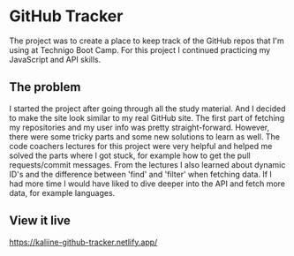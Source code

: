 # GitHub Tracker
The project was to create a place to keep track of the GitHub repos that I'm using at Technigo Boot Camp. For this project I continued practicing my JavaScript and API skills.


## The problem
I started the project after going through all the study material. And I decided to make the site look similar to my real GitHub site. The first part of fetching my repositories and my user info was pretty straight-forward. However, there were some tricky parts and some new solutions to learn as well. The code coachers lectures for this project were very helpful and helped me solved the parts where I got stuck, for example how to get the pull requests/commit messages. From the lectures I also learned about dynamic ID's and the difference between 'find' and 'filter' when fetching data.
If I had more time I would have liked to dive deeper into the API and fetch more data, for example languages.

## View it live
https://kaliine-github-tracker.netlify.app/



